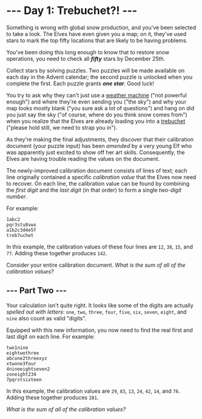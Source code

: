 # --- Day 1: Trebuchet?! ---

Something is wrong with global snow production, and you've been
selected to take a look. The Elves have even given you a map; on
it, they've used stars to mark the top fifty locations that are
likely to be having problems.

You've been doing this long enough to know that to restore snow operations, you
need to check all ***fifty*** stars by December 25th.

Collect stars by solving puzzles. Two puzzles will be made available on each
day in the Advent calendar; the second puzzle is unlocked when you complete the
first. Each puzzle grants ***one star***. Good luck!

You try to ask why they can't just use a [weather
machine](https://adventofcode.com/2015/day/1) ("not powerful enough") and where
they're even sending you ("the sky") and why your map looks mostly blank ("you
sure ask a lot of questions") and hang on did you just say the sky ("of course,
where do you think snow comes from") when you realize that the Elves are
already loading you into a [trebuchet](https://en.wikipedia.org/wiki/Trebuchet)
("please hold still, we need to strap you in").

As they're making the final adjustments, they discover that their calibration
document (your puzzle input) has been *amended* by a very young Elf who was
apparently just excited to show off her art skills. Consequently, the Elves are
having trouble reading the values on the document.

The newly-improved calibration document consists of lines of text; each line
originally contained a specific *calibration value* that the Elves now need to
recover. On each line, the calibration value can be found by combining the
*first digit* and the *last digit* (in that order) to form a single *two-digit
number*.

For example:

```
1abc2
pqr3stu8vwx
a1b2c3d4e5f
treb7uchet
```

In this example, the calibration values of these four lines are `12`, `38`,
`15`, and `77`. Adding these together produces `142`.

Consider your entire calibration document. *What is the sum of all of the calibration values?*


## --- Part Two ---

Your calculation isn't quite right. It looks like some of the digits are
actually *spelled out with letters*: `one`, `two`, `three`, `four`, `five`,
`six`, `seven`, `eight`, and `nine` also count as valid "digits".

Equipped with this new information, you now need to find the real first and
last digit on each line. For example:

```
two1nine
eightwothree
abcone2threexyz
xtwone3four
4nineeightseven2
zoneight234
7pqrstsixteen
```

In this example, the calibration values are `29`, `83`, `13`, `24`, `42`, `14`,
and `76`. Adding these together produces `281`.

*What is the sum of all of the calibration values?*
